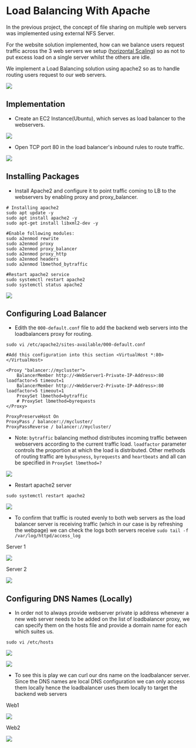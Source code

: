 # Load Balancing With Apache

In the previous project, the concept of file sharing on multiple web servers was implemented using external NFS Server.

For the website solution implemented, how can we balance users request traffic across the 3 web servers we setup ([horizontal Scaling](https://www.cloudzero.com/blog/horizontal-vs-vertical-scaling)) so as not to put excess load on a single server whilst the others are idle.

We implement a Load Balancing solution using apache2 so as to handle routing users request to our web servers.

![](./img/Web-App-LB-2.png)

## Implementation

* Create an EC2 Instance(Ubuntu), which serves as load balancer to the webservers.

![](./img/1.png)
   * Open TCP port 80 in the load balancer's inbound rules to route traffic.

![](./img/2.png)

## Installing Packages
 
* Install Apache2 and configure it to point traffic coming to LB to the webservers by enabling proxy and proxy_balancer. 
```
# Installing apache2
sudo apt update -y
sudo apt install apache2 -y
sudo apt-get install libxml2-dev -y
```

```
#Enable following modules:
sudo a2enmod rewrite
sudo a2enmod proxy
sudo a2enmod proxy_balancer
sudo a2enmod proxy_http
sudo a2enmod headers
sudo a2enmod lbmethod_bytraffic
```

```
#Restart apache2 service
sudo systemctl restart apache2
sudo systemctl status apache2
```

![](./img/3.png)

## Configuring Load Balancer

* Edith the `000-default.conf` file to add the backend web servers into the loadbalancers proxy for routing.
```
sudo vi /etc/apache2/sites-available/000-default.conf
```

```
#Add this configuration into this section <VirtualHost *:80>  </VirtualHost>

<Proxy "balancer://mycluster">
    BalancerMember http://<WebServer1-Private-IP-Address>:80 loadfactor=5 timeout=1
    BalancerMember http://<WebServer2-Private-IP-Address>:80 loadfactor=5 timeout=1
    ProxySet lbmethod=bytraffic
    # ProxySet lbmethod=byrequests
</Proxy>

ProxyPreserveHost On
ProxyPass / balancer://mycluster/
ProxyPassReverse / balancer://mycluster/
```


* Note: `bytraffic` balancing method distributes incoming traffic between webservers according to the current traffic load. `loadfactor` parameter controls the proportion at which the load is distributed. 
Other methods of routing traffic are `bybusyness`, `byrequests` and `heartbeats` and all can be specified in `ProxySet lbmethod=?`

![](./img/4.png)

* Restart apache2 server
```
sudo systemctl restart apache2
```

![](./img/5.png)

* To confirm that traffic is routed evenly to both web servers as the load balancer server is receiving traffic (which in our case is by refreshing the webpage) we can check the logs both servers receive `sudo tail -f /var/log/httpd/access_log`

Server 1

![](./img/6.png)

Server 2

![](./img/7.png)

## Configuring DNS Names (Locally)

* In order not to always provide webserver private ip address whenever a new web server needs to be added on the list of loadbalancer proxy, we can specify them on the hosts file and provide a domain name for each which suites us.
```
sudo vi /etc/hosts
```

![](./img/8.png)

![](./img/9.png)

* To see this is play we can curl our dns name on the loadbalancer server. Since the DNS names are local DNS configuration we can only access them locally hence the loadbalancer uses them locally to target the backend web servers

Web1

![](./img/10.png)

Web2

![](./img/11.png)